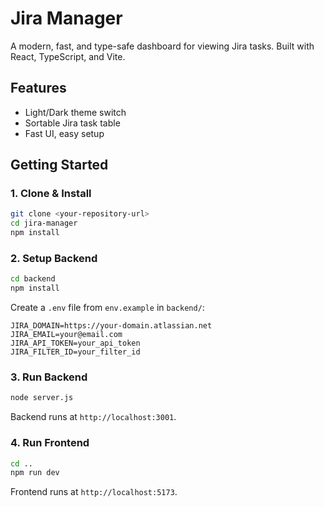 # Jira Manager

A modern, fast, and type-safe dashboard for viewing Jira tasks. Built with React, TypeScript, and Vite.

## Features

- Light/Dark theme switch
- Sortable Jira task table
- Fast UI, easy setup

## Getting Started

### 1. Clone & Install

```bash
git clone <your-repository-url>
cd jira-manager
npm install
```

### 2. Setup Backend

```bash
cd backend
npm install
```
Create a `.env` file from `env.example` in `backend/`:
```
JIRA_DOMAIN=https://your-domain.atlassian.net
JIRA_EMAIL=your@email.com
JIRA_API_TOKEN=your_api_token
JIRA_FILTER_ID=your_filter_id
```

### 3. Run Backend

```bash
node server.js
```
Backend runs at `http://localhost:3001`.

### 4. Run Frontend

```bash
cd ..
npm run dev
```
Frontend runs at `http://localhost:5173`.
